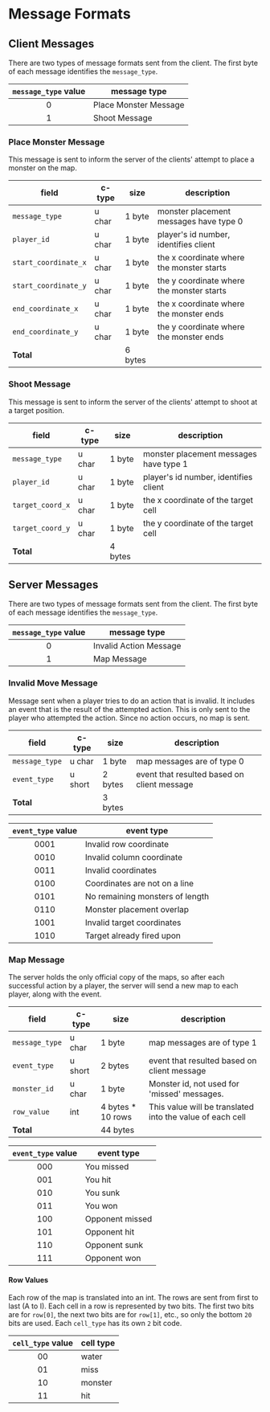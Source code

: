 # Message Formats

## Client Messages

There are two types of message formats sent from the client. The first byte of each message identifies the `message_type`.

| `message_type` value | message type |
|:--------------------:|--------------|
| 0 | Place Monster Message |
| 1 | Shoot Message |

### Place Monster Message
This message is sent to inform the server of the clients' attempt to place a monster on the map.


| field | c-type | size | description |
|-------|--------|------|-------------|
| `message_type` | u char | 1 byte | monster placement messages have type 0 |
| `player_id` | u char | 1 byte | player's id number, identifies client |
| `start_coordinate_x` | u char | 1 byte | the x coordinate where the monster starts |
| `start_coordinate_y` | u char | 1 byte | the y coordinate where the monster starts |
| `end_coordinate_x` | u char | 1 byte | the x coordinate where the monster ends |
| `end_coordinate_y` | u char | 1 byte | the y coordinate where the monster  ends |
| **Total** | | 6 bytes | |


### Shoot Message
This message is sent to inform the server of the clients' attempt to shoot at a target position.

| field | c-type | size | description |
|-------|--------|------|-------------|
| `message_type` | u char | 1 byte | monster placement messages have type 1 |
| `player_id` | u char | 1 byte | player's id number, identifies client |
| `target_coord_x` | u char | 1 byte | the x coordinate of the target cell |
| `target_coord_y` | u char | 1 byte | the y coordinate of the target cell |
| **Total** | | 4 bytes | |

## Server Messages
There are two types of message formats sent from the client. The first byte of each message identifies the `message_type`.

| `message_type` value | message type |
|:--------------------:|--------------|
| 0 | Invalid Action Message |
| 1 | Map Message |

### Invalid Move Message
Message sent when a player tries to do an action that is invalid. It includes an event that is the result of the attempted action. This is only sent to the player who attempted the action. Since no action occurs, no map is sent.

| field | c-type | size | description |
|-------|--------|------|-------------|
| `message_type` | u char | 1 byte | map messages are of type 0 |
| `event_type` | u short | 2 bytes | event that resulted based on client message |
| **Total** | | 3 bytes | |

| `event_type` value | event type |
|:------------------:|------------|
| 0001 | Invalid row coordinate |
| 0010 | Invalid column coordinate |
| 0011 | Invalid coordinates |
| 0100 | Coordinates are not on a line |
| 0101 | No remaining monsters of length |
| 0110 | Monster placement overlap |
| 1001 | Invalid target coordinates |
| 1010 | Target already fired upon |

### Map Message
The server holds the only official copy of the maps, so after each successful action by a player, the server will send a new map to each player, along with the event.

| field | c-type | size | description |
|-------|--------|------|-------------|
| `message_type` | u char | 1 byte | map messages are of type 1 |
| `event_type` | u short | 2 bytes | event that resulted based on client message |
| `monster_id` | u char | 1 byte | Monster id, not used for 'missed' messages.
| `row_value` | int | 4 bytes * 10 rows | This value will be translated into the value of each cell |
| **Total** | | 44 bytes | |

| `event_type` value | event type |
|:------------------:|------------|
| 000 | You missed |
| 001 | You hit |
| 010 | You sunk |
| 011 | You won |
| 100 | Opponent missed |
| 101 | Opponent hit |
| 110 | Opponent sunk |
| 111 | Opponent won |

#### Row Values
Each row of the map is translated into an int. The rows are sent from first to last (A to I).  Each cell in a row is represented by two bits.
The first two bits are for `row[0]`, the next two bits are for `row[1]`, etc., so only the bottom `20` bits are used.
Each `cell_type` has its own `2` bit code.

| `cell_type` value | cell type |
|:-----------------:|-------------|
| 00 | water |
| 01 | miss |
| 10 | monster |
| 11 | hit |
